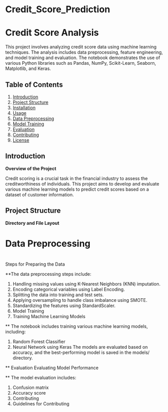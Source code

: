 # Credit_Score_Prediction

# Credit Score Analysis

This project involves analyzing credit score data using machine learning techniques. The analysis includes data preprocessing, feature engineering, and model training and evaluation. The notebook demonstrates the use of various Python libraries such as Pandas, NumPy, Scikit-Learn, Seaborn, Matplotlib, and Keras.

## Table of Contents

1. [Introduction](#introduction)
2. [Project Structure](#project-structure)
3. [Installation](#installation)
4. [Usage](#usage)
5. [Data Preprocessing](#data-preprocessing)
6. [Model Training](#model-training)
7. [Evaluation](#evaluation)
8. [Contributing](#contributing)
9. [License](#license)

## Introduction

**Overview of the Project**

Credit scoring is a crucial task in the financial industry to assess the creditworthiness of individuals. This project aims to develop and evaluate various machine learning models to predict credit scores based on a dataset of customer information.

## Project Structure

**Directory and File Layout**

# Data Preprocessing
#
Steps for Preparing the Data

**The data preprocessing steps include:

1. Handling missing values using K-Nearest Neighbors (KNN) imputation.
2. Encoding categorical variables using Label Encoding.
3. Splitting the data into training and test sets.
4. Applying oversampling to handle class imbalance using SMOTE.
5. Standardizing the features using StandardScaler.
6. Model Training
7. Training Machine Learning Models

** The notebook includes training various machine learning models, including:

1. Random Forest Classifier
2. Neural Network using Keras
The models are evaluated based on accuracy, and the best-performing model is saved in the models/ directory.

** Evaluation
Evaluating Model Performance

** The model evaluation includes:

1. Confusion matrix
2. Accuracy score
3. Contributing
4. Guidelines for Contributing



